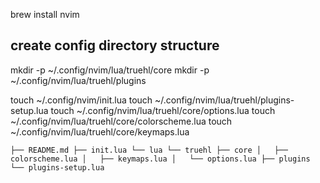 brew install nvim 


## create config directory structure 

mkdir -p ~/.config/nvim/lua/truehl/core
mkdir -p ~/.config/nvim/lua/truehl/plugins

touch ~/.config/nvim/init.lua
touch ~/.config/nvim/lua/truehl/plugins-setup.lua
touch ~/.config/nvim/lua/truehl/core/options.lua
touch ~/.config/nvim/lua/truehl/core/colorscheme.lua
touch ~/.config/nvim/lua/truehl/core/keymaps.lua

`
├── README.md
├── init.lua
└── lua
    └── truehl
        ├── core
        │   ├── colorscheme.lua
        │   ├── keymaps.lua
        │   └── options.lua
        ├── plugins
        └── plugins-setup.lua
`
